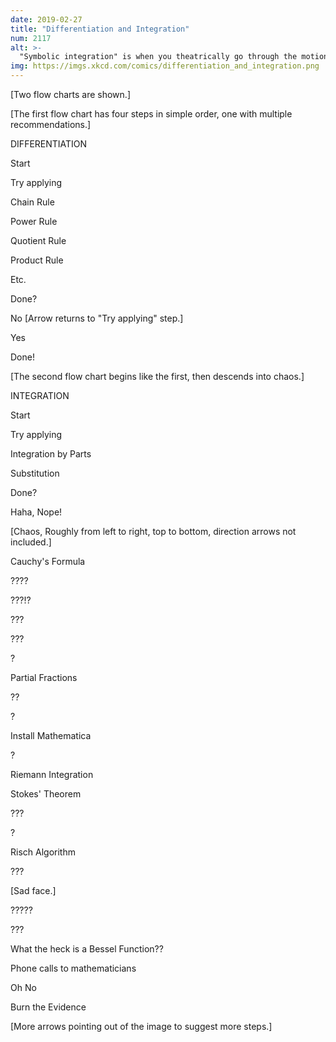```yaml
---
date: 2019-02-27
title: "Differentiation and Integration"
num: 2117
alt: >-
  "Symbolic integration" is when you theatrically go through the motions of finding integrals, but the actual result you get doesn't matter because it's purely symbolic.
img: https://imgs.xkcd.com/comics/differentiation_and_integration.png
---
```

[Two flow charts are shown.]

[The first flow chart has four steps in simple order, one with multiple recommendations.]

DIFFERENTIATION

Start

Try applying

Chain Rule

Power Rule

Quotient Rule

Product Rule

Etc.

Done?

No [Arrow returns to "Try applying" step.]

Yes

Done!

[The second flow chart begins like the first, then descends into chaos.]

INTEGRATION

Start

Try applying

Integration by Parts

Substitution

Done?

Haha, Nope!

[Chaos, Roughly from left to right, top to bottom, direction arrows not included.]

Cauchy's Formula

????

???!?

???

???

?

Partial Fractions

??

?

Install Mathematica

?

Riemann Integration

Stokes' Theorem

???

?

Risch Algorithm

???

[Sad face.]

?????

???

What the heck is a Bessel Function??

Phone calls to mathematicians

Oh No

Burn the Evidence

[More arrows pointing out of the image to suggest more steps.]